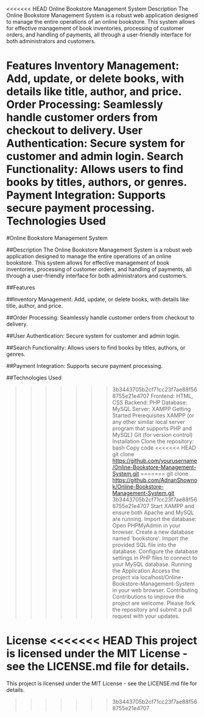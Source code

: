 <<<<<<< HEAD
Online Bookstore Management System
Description
The Online Bookstore Management System is a robust web application designed to manage the entire operations of an online bookstore. This system allows for effective management of book inventories, processing of customer orders, and handling of payments, all through a user-friendly interface for both administrators and customers.

Features
Inventory Management: Add, update, or delete books, with details like title, author, and price.
Order Processing: Seamlessly handle customer orders from checkout to delivery.
User Authentication: Secure system for customer and admin login.
Search Functionality: Allows users to find books by titles, authors, or genres.
Payment Integration: Supports secure payment processing.
Technologies Used
=======
#Online Bookstore Management System

##Description
The Online Bookstore Management System is a robust web application designed to manage the entire operations of an online bookstore. This system allows for effective management of book inventories, processing of customer orders, and handling of payments, all through a user-friendly interface for both administrators and customers.

##Features

##Inventory Management: Add, update, or delete books, with details like title, author, and price.

##Order Processing: Seamlessly handle customer orders from checkout to delivery.

##User Authentication: Secure system for customer and admin login.

##Search Functionality: Allows users to find books by titles, authors, or genres.

##Payment Integration: Supports secure payment processing.

##Technologies Used

>>>>>>> 3b3443705b2cf71cc23f7ae88f568755e21e4707
Frontend: HTML, CSS
Backend: PHP
Database: MySQL
Server: XAMPP
Getting Started
Prerequisites
XAMPP (or any other similar local server program that supports PHP and MySQL)
Git (for version control)
Installation
Clone the repository:
bash
Copy code
<<<<<<< HEAD
git clone https://github.com/yourusername/Online-Bookstore-Management-System.git
=======
git clone https://github.com/AdnanShownok/Online-Bookstore-Management-System.git
>>>>>>> 3b3443705b2cf71cc23f7ae88f568755e21e4707
Start XAMPP and ensure both Apache and MySQL are running.
Import the database:
Open PHPMyAdmin in your browser.
Create a new database named 'bookstore'.
Import the provided SQL file into the database.
Configure the database settings in PHP files to connect to your MySQL database.
Running the Application
Access the project via localhost/Online-Bookstore-Management-System in your web browser.
Contributing
Contributions to improve the project are welcome. Please fork the repository and submit a pull request with your updates.

License
<<<<<<< HEAD
This project is licensed under the MIT License - see the LICENSE.md file for details.
=======
This project is licensed under the MIT License - see the LICENSE.md file for details.
>>>>>>> 3b3443705b2cf71cc23f7ae88f568755e21e4707
